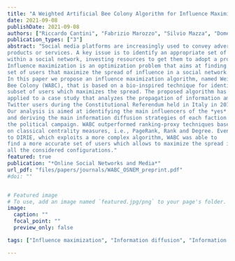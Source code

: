 ```yaml
---
title: "A Weighted Artificial Bee Colony Algorithm for Influence Maximization"
date: 2021-09-08
publishDate: 2021-09-08
authors: ["Riccardo Cantini", "Fabrizio Marozzo", "Silvio Mazza", "Domenico Talia", "Paolo Trunfio"]
publication_types: ["3"]
abstract: "Social media platforms are increasingly used to convey advertising campaigns for 
products or services. A key issue is to identify an appropriate set of influencers
within a social network, investing resources to get them to adopt a product.
Influence maximization is an optimization problem that aims at finding a small
set of users that maximize the spread of influence in a social network.
In this paper we propose an influence maximization algorithm, named Weighted Artificial
Bee Colony (WABC), that is based on a bio-inspired technique for identifying a
subset of users which maximizes the spread. The proposed algorithm has been
applied to a case study that analyzes the propagation of information among
Twitter users during the Constitutional Referendum held in Italy in 2016.
Our analysis is aimed at identifying the main influencers of the *yes* and *no* factions,
and deriving the main information diffusion strategies of each faction during
the political campaign. WABC outperformed ranking-proxy techniques based
on classical centrality measures, i.e., PageRank, Rank and Degree. Even compared
to DIRIE, which exploits a more complex algorithm, WABC was able to
find a more accurate set of users which allows to maximize the spread in almost
all the considered configurations."
featured: true
publication: "*Online Social Networks and Media*"
url_pdf: "files/papers/journals/WABC_OSNEM_preprint.pdf"
#doi: ""


# Featured image
# To use, add an image named `featured.jpg/png` to your page's folder. 
image:
  caption: ""
  focal_point: ""
  preview_only: false

tags: ["Influence maximization", "Information diffusion", "Information spread", "Social network analysis", "Bio-inspired computing", "Heuristic algorithms"]

---
```

